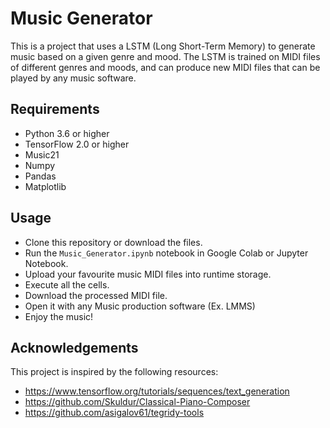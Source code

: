 
# Music Generator

This is a project that uses a LSTM (Long Short-Term Memory) to generate music based on a given genre and mood. The LSTM is trained on MIDI files of different genres and moods, and can produce new MIDI files that can be played by any music software.

## Requirements

- Python 3.6 or higher
- TensorFlow 2.0 or higher
- Music21
- Numpy
- Pandas
- Matplotlib

## Usage

- Clone this repository or download the files.
- Run the `Music_Generator.ipynb` notebook in Google Colab or Jupyter Notebook.
- Upload your favourite music MIDI files into runtime storage.
- Execute all the cells.
- Download the processed MIDI file.
- Open it with any Music production software (Ex. LMMS)
- Enjoy the music!

## Acknowledgements

This project is inspired by the following resources:

- https://www.tensorflow.org/tutorials/sequences/text_generation
- https://github.com/Skuldur/Classical-Piano-Composer
- https://github.com/asigalov61/tegridy-tools
